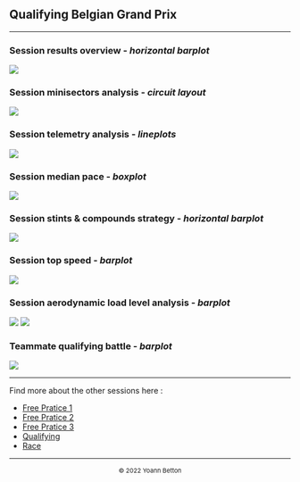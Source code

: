 ## Qualifying Belgian Grand Prix

---

### Session results overview - *horizontal barplot*

<img src="/output/2022-08-28_Belgian_Grand_Prix/qualifying_results_overview_white.png?raw=true"/>

### Session minisectors analysis - *circuit layout*

<img src="/output/2022-08-28_Belgian_Grand_Prix/qualifying_minisectors_analysis_white.png?raw=true"/>

### Session telemetry analysis - *lineplots*

<img src="/output/2022-08-28_Belgian_Grand_Prix/qualifying_telemetry_analysis_white.png?raw=true"/>

### Session median pace - *boxplot*

<img src="/output/2022-08-28_Belgian_Grand_Prix/qualifying_median_pace_white.png?raw=true"/>

### Session stints & compounds strategy - *horizontal barplot*

<img src="/output/2022-08-28_Belgian_Grand_Prix/qualifying_stints_compounds_stategy_white.png?raw=true"/>

### Session top speed - *barplot*

<img src="/output/2022-08-28_Belgian_Grand_Prix/topspeed_qualifying_white.png?raw=true"/>

### Session aerodynamic load level analysis - *barplot*

<img src="/output/2022-08-28_Belgian_Grand_Prix/qualifying_maximum_throttle_white.png?raw=true"/>

<img src="/output/2022-08-28_Belgian_Grand_Prix/qualifying_speed_ratio_white.png?raw=true"/>

### Teammate qualifying battle - *barplot*

<img src="/output/2022-08-28_Belgian_Grand_Prix/teammates_qualifying_battle_white.png?raw=true"/>

--- 

Find more about the other sessions here :
  - [Free Pratice 1](/page/FP1/2022-08-28_Belgian_Grand_Prix)  
  - [Free Pratice 2](/page/FP2/2022-08-28_Belgian_Grand_Prix) 
  - [Free Pratice 3](/page/FP3/2022-08-28_Belgian_Grand_Prix)
  - [Qualifying](/page/Qualifying/2022-08-28_Belgian_Grand_Prix) 
  - [Race](/page/Race/2022-08-28_Belgian_Grand_Prix)

---

<div style="text-align: center">
  <p style="font-size:11px">&copy; 2022 Yoann Betton</p>
</div>

<!-- ---

<p style="font-size:11px">Page generated from <a href="https://github.com/yoannbtn/yoannbtn.github.io">github.com/yoannbtn</a>.</p> -->
